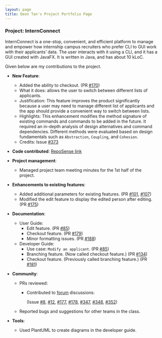 ```yaml
---
layout: page
title: Deon Tan's Project Portfolio Page
---
```


### Project: InternConnect

InternConnect is a one-stop, convenient, and efficient platform to manage and empower how internship campus recruiters 
who prefer CLI to GUI work with their applicants’ data. The user interacts with it using a CLI, and it has a GUI 
created with JavaFX. It is written in Java, and has about 10 kLoC.

Given below are my contributions to the project.

* **New Feature**:
  * Added the ability to checkout.
    (PR
    [#170](https://github.com/AY2223S1-CS2103-F14-2/tp/pull/170))
  * What it does: allows the user to switch between different lists of applicants.
  * Justification: This feature improves the product significantly because a user may need to manage different list of
    applicants and the app should provide a convenient way to switch between lists.
  * Highlights: This enhancement modifies the method signature of existing commands and commands to be added in the
    future. It required an in-depth analysis of design alternatives and command dependencies. Different methods were 
    evaluated based on design fundamentals such as `Abstraction`, `Coupling`, and `Cohesion`.
  * Credits: Issue [#373](https://github.com/nus-cs2103-AY2223S1/forum/issues/373)


* **Code contributed**:
  [RepoSense link](https://nus-cs2103-ay2223s1.github.io/tp-dashboard/?search=deeyonn&breakdown=true)


* **Project management**:
  * Managed project team meeting minutes for the 1st half of the project.


* **Enhancements to existing features**:
  * Added additional parameters for existing features.
    (PR 
    [#101](https://github.com/AY2223S1-CS2103-F14-2/tp/pull/101), 
    [#107](https://github.com/AY2223S1-CS2103-F14-2/tp/pull/107))
  * Modified the edit feature to display the edited person after editing.
    (PR
    [#175](https://github.com/AY2223S1-CS2103-F14-2/tp/pull/175))


* **Documentation**:
  * User Guide:
    * Edit feature.
      (PR
      [#85](https://github.com/AY2223S1-CS2103-F14-2/tp/pull/85))
    * Checkout feature.
      (PR
      [#179](https://github.com/AY2223S1-CS2103-F14-2/tp/pull/179))
    * Minor formatting issues.
      (PR
      [#188](https://github.com/AY2223S1-CS2103-F14-2/tp/pull/188))
  * Developer Guide:
    * Use case: `Modify an applicant`.
      (PR
      [#85](https://github.com/AY2223S1-CS2103-F14-2/tp/pull/85))
    * Branching feature. (Now called checkout feature.) 
      (PR
      [#134](https://github.com/AY2223S1-CS2103-F14-2/tp/pull/134))
    * Checkout feature. (Previously called branching feature.)
      (PR
      [#181](https://github.com/AY2223S1-CS2103-F14-2/tp/pull/181))


* **Community**:
  * PRs reviewed:
    * Contributed to [forum](https://nus-cs2103-ay2223s1.github.io/dashboards/contents/forum-activities.html#12-tan-deon-deeyonn-21-posts) discussions: 
      
      (Issue 
      [#8](https://github.com/nus-cs2103-AY2223S1/forum/issues/8#issuecomment-1217490892),
      [#12](https://github.com/nus-cs2103-AY2223S1/forum/issues/12#issuecomment-1217582541),
      [#177](https://github.com/nus-cs2103-AY2223S1/forum/issues/177#issuecomment-1243465396),
      [#178](https://github.com/nus-cs2103-AY2223S1/forum/issues/178#issuecomment-1243529585),
      [#347](https://github.com/nus-cs2103-AY2223S1/forum/issues/347#issuecomment-1280670037),
      [#348](https://github.com/nus-cs2103-AY2223S1/forum/issues/348#issuecomment-1280674286),
      [#352](https://github.com/nus-cs2103-AY2223S1/forum/issues/352#issuecomment-1283219839))
  * Reported bugs and suggestions for other teams in the class.


* **Tools**:
  * Used PlantUML to create diagrams in the developer guide.
